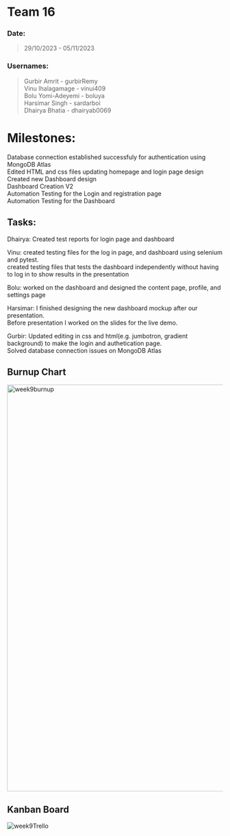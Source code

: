 # Team 16

### Date:
> 29/10/2023 - 05/11/2023

### Usernames: 
> Gurbir Amrit - gurbirRemy <br>
> Vinu Ihalagamage - vinui409 <br>
> Bolu Yomi-Adeyemi - boluya <br>
> Harsimar Singh - sardarboi <br>
> Dhairya Bhatia - dhairyab0069 <br>

# Milestones:
Database connection established successfuly for authentication using MongoDB Atlas <br>
Edited HTML and css files updating homepage and login page design <br>
Created new Dashboard design  <br>
Dashboard Creation V2<br>
Automation Testing for the Login and registration page <br>
Automation Testing for the Dashboard

## Tasks:
Dhairya: Created test reports for login page and dashboard <br>
        
Vinu: created testing files for the log in page, and dashboard using selenium and pytest.<br>
      created testing files that tests the dashboard independently without having to log in to show results in the presentation <br>
      
Bolu:  worked on the dashboard and designed the content page, profile, and settings page<br>
      
Harsimar: I finished designing the new dashboard mockup after our presentation. <br>
          Before presentation I worked on the slides for the live demo.<br>
          
Gurbir: Updated  editing in css and html(e.g. jumbotron, gradient background) to make the login and authetication page.<br>
        Solved database connection issues on  MongoDB Atlas <br>

## Burnup Chart
<img width="948" alt="week9burnup" src="https://github.com/COSC-499-W2023/year-long-project-team-16/assets/71796408/2a8b162a-8abe-4706-b984-487065592e4f">

## Kanban Board
![week9Trello](https://github.com/COSC-499-W2023/year-long-project-team-16/assets/71796408/02962624-5ba2-4dcf-9ab2-bf33c4d5f002)

      
        
        

